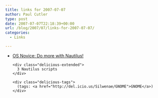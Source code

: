 ```yaml
---
title: links for 2007-07-07
author: Paul Cutler
type: post
date: 2007-07-07T22:18:39+00:00
url: /blog/2007/07/links-for-2007-07-07/
categories:
  - Links

---
```

<ul class="delicious">
  <li>
    <div class="delicious-link">
      <a href="http://osnovice.blogspot.com/2007/05/do-more-with-nautilus.html">OS Novice: Do more with Nautilus!</a>
    </div>
    
    <div class="delicious-extended">
      3 Nautilus scripts
    </div>
    
    <div class="delicious-tags">
      (tags: <a href="http://del.icio.us/Silwenae/GNOME">GNOME</a>)
    </div>
  </li>
</ul>